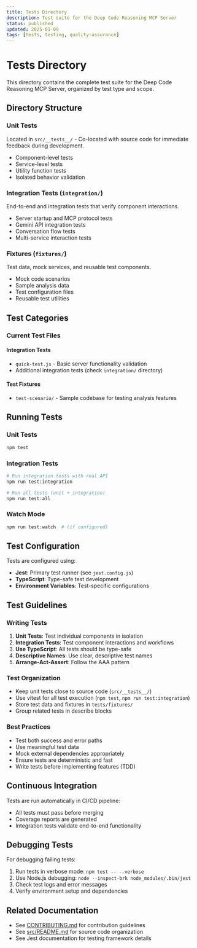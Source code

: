 ```yaml
---
title: Tests Directory
description: Test suite for the Deep Code Reasoning MCP Server
status: published
updated: 2025-01-09
tags: [tests, testing, quality-assurance]
---
```


# Tests Directory

This directory contains the complete test suite for the Deep Code Reasoning MCP Server, organized by test type and scope.

## Directory Structure

### Unit Tests

Located in `src/__tests__/` - Co-located with source code for immediate feedback during development.

- Component-level tests
- Service-level tests  
- Utility function tests
- Isolated behavior validation

### Integration Tests (`integration/`)

End-to-end and integration tests that verify component interactions.

- Server startup and MCP protocol tests
- Gemini API integration tests
- Conversation flow tests
- Multi-service interaction tests

### Fixtures (`fixtures/`)

Test data, mock services, and reusable test components.

- Mock code scenarios
- Sample analysis data
- Test configuration files
- Reusable test utilities

## Test Categories

### Current Test Files

#### Integration Tests

- `quick-test.js` - Basic server functionality validation
- Additional integration tests (check `integration/` directory)

#### Test Fixtures

- `test-scenario/` - Sample codebase for testing analysis features

## Running Tests

### Unit Tests

```bash
npm test
```

### Integration Tests

```bash
# Run integration tests with real API
npm run test:integration

# Run all tests (unit + integration)
npm run test:all
```

### Watch Mode

```bash
npm run test:watch  # (if configured)
```

## Test Configuration

Tests are configured using:

- **Jest**: Primary test runner (see `jest.config.js`)
- **TypeScript**: Type-safe test development
- **Environment Variables**: Test-specific configurations

## Test Guidelines

### Writing Tests

1. **Unit Tests**: Test individual components in isolation
2. **Integration Tests**: Test component interactions and workflows
3. **Use TypeScript**: All tests should be type-safe
4. **Descriptive Names**: Use clear, descriptive test names
5. **Arrange-Act-Assert**: Follow the AAA pattern

### Test Organization

- Keep unit tests close to source code (`src/__tests__/`)
- Use vitest for all test execution (`npm test`, `npm run test:integration`)
- Store test data and fixtures in `tests/fixtures/`
- Group related tests in describe blocks

### Best Practices

- Test both success and error paths
- Use meaningful test data
- Mock external dependencies appropriately
- Ensure tests are deterministic and fast
- Write tests before implementing features (TDD)

## Continuous Integration

Tests are run automatically in CI/CD pipeline:

- All tests must pass before merging
- Coverage reports are generated
- Integration tests validate end-to-end functionality

## Debugging Tests

For debugging failing tests:

1. Run tests in verbose mode: `npm test -- --verbose`
2. Use Node.js debugging: `node --inspect-brk node_modules/.bin/jest`
3. Check test logs and error messages
4. Verify environment setup and dependencies

## Related Documentation

- See [CONTRIBUTING.md](../CONTRIBUTING.md) for contribution guidelines
- See [src/README.md](../src/README.md) for source code organization
- See Jest documentation for testing framework details
